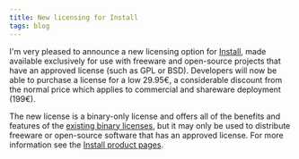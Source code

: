 ```yaml
---
title: New licensing for Install
tags: blog
---
```


I'm very pleased to announce a new licensing option for [Install](http://typechecked.net/a/products/install/), made available exclusively for use with freeware and open-source projects that have an approved license (such as GPL or BSD). Developers will now be able to purchase a license for a low 29.95€, a considerable discount from the normal price which applies to commercial and shareware deployment (199€).

The new license is a binary-only license and offers all of the benefits and features of the [existing binary licenses](http://typechecked.net/a/products/install/licensing/), but it may only be used to distribute freeware or open-source software that has an approved license. For more information see the [Install product pages](http://typechecked.net/a/products/install/).

